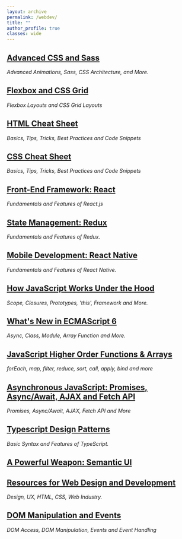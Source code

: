 ```yaml
---
layout: archive
permalink: /webdev/
title: ""
author_profile: true
classes: wide
---
```


## [Advanced CSS and Sass](../_posts/2020-01-25-sass.md)
*Advanced Animations, Sass, CSS Architecture, and More.*

## [Flexbox and CSS Grid](../_posts/2020-01-30-flexgrid.md)
*Flexbox Layouts and CSS Grid Layouts*

## [HTML Cheat Sheet](../_posts/2020-01-20-htmlcs.md)
*Basics, Tips, Tricks, Best Practices and Code Snippets*

## [CSS Cheat Sheet](../_posts/2020-01-30-csscs.md)
*Basics, Tips, Tricks, Best Practices and Code Snippets*

## [Front-End Framework: React](../_posts/2019-10-06-react.md)
*Fundamentals and Features of React.js*

## [State Management: Redux](../_posts/2020-01-25-redux.md)
*Fundamentals and Features of Redux.*

## [Mobile Development: React Native](../_posts/2020-01-26-reactnative.md)
*Fundamentals and Features of React Native.*

## [How JavaScript Works Under the Hood](../_posts/2020-01-12-jsunderhood.md)
*Scope, Closures, Prototypes, 'this', Framework and More.*

## [What's New in ECMAScript 6](../_posts/2019-09-10-es6.md)
*Async, Class, Module, Array Function and More.*

## [JavaScript Higher Order Functions & Arrays](../_posts/2019-09-12-jsf.md)
*forEach, map, filter, reduce, sort, call, apply, bind and more*

## [Asynchronous JavaScript: Promises, Async/Await, AJAX and Fetch API](../_posts/2019-09-16-asyjs.md)
*Promises, Async/Await, AJAX, Fetch API and More*

## [Typescript Design Patterns](../_posts/2019-12-02-TypeScript.md)
*Basic Syntax and Features of TypeScript.*

## [A Powerful Weapon: Semantic UI](https://www.youtube.com/watch?v=a9mUH1EWp40)

## [Resources for Web Design and Development](../_posts/2019-10-03-resources.md)
*Design, UX, HTML, CSS, Web Industry.*

## [DOM Manipulation and Events](../_posts/2019-09-10-dom.md)
*DOM Access, DOM Manipulation, Events and Event Handling*

<!--
## [Algorithms and Data Structure in JavaScript](../_posts/2019-09-14-algodata.md)
*Some of the Most Common Coding Interview Questions.*


## [Building a GraphQL Server]


## [Back-End: Node.js, Express, and RESTful API](../_posts/2020-01-25-node.md)
*Node.js and Modern Back-End Development.*
-->

